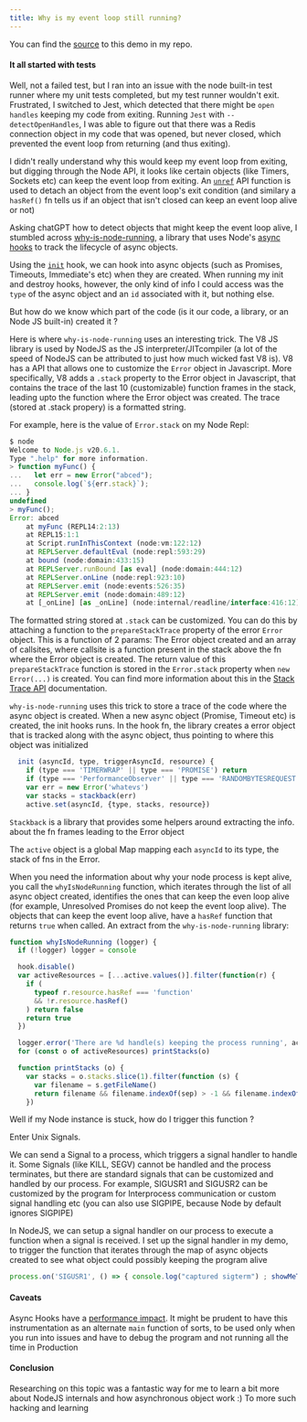 ```yaml
---
title: Why is my event loop still running? 
---
```


You can find the [source](https://github.com/GoWind/algorithms/tree/master/async_hooks_demo) to this demo in my repo. 

#### It all started with tests

Well, not a failed test, but I ran into an issue with the node built-in test runner where my unit tests completed, but my test runner wouldn't exit.
Frustrated, I switched to Jest, which detected that there might be `open handles` keeping my code from exiting. 
Running `Jest` with `--detectOpenHandles`, I was able to figure out that there was a Redis connection object in my code
that was opened, but never closed, which prevented the event loop from returning (and thus exiting). 

I didn't really understand why this would keep my event loop from exiting, but digging through the Node API, it 
looks like certain objects (like Timers, Sockets etc) can keep the event loop from exiting. An [`unref`](https://github.com/search?q=repo%3Anodejs%2Fnode%20path%3A%2F%5Edoc%5C%2Fapi%5C%2F%2F%20unref&type=code) API function
is used to detach an object from the event loop's exit condition (and similary a `hasRef()` fn tells us if an object that isn't closed can keep an event loop alive or not)

Asking chatGPT how to detect objects that might keep the event loop alive, I stumbled across [why-is-node-running](https://github.com/mafintosh/why-is-node-running), a library that uses Node's [async hooks](https://nodejs.org/dist/latest-v20.x/docs/api/async_hooks.html) to track the lifecycle of async objects.

Using the [`init`](https://nodejs.org/dist/latest-v20.x/docs/api/async_hooks.html#initasyncid-type-triggerasyncid-resource) hook, we can hook into async objects (such as Promises, Timeouts, Immediate's etc) when they are created.
When running my init and destroy hooks, however, the only kind of info I could access was the `type` of the async object and an `id` associated with it, but nothing else. 

But how do we know which part of the code (is it our code, a library, or an Node JS built-in) created it ? 

Here is where `why-is-node-running` uses an interesting trick. The V8 JS library is used by NodeJS as the JS interpreter/JITcompiler (a lot of the speed of NodeJS can be attributed to just how much wicked fast V8 is). V8 has a API that allows one to customize the `Error` object in Javascript. 
More specifically, V8 adds a `.stack` property to the Error object in Javascript, that contains the trace of the last 10 (customizable) function frames in the stack, leading upto the function where the Error object was created. The trace (stored at .stack propery) is a formatted string.

For example, here is the value of `Error.stack` on my Node Repl:

```js
$ node
Welcome to Node.js v20.6.1.
Type ".help" for more information.
> function myFunc() {
...   let err = new Error("abced");
...   console.log(`${err.stack}`);
... }
undefined
> myFunc();
Error: abced
    at myFunc (REPL14:2:13)
    at REPL15:1:1
    at Script.runInThisContext (node:vm:122:12)
    at REPLServer.defaultEval (node:repl:593:29)
    at bound (node:domain:433:15)
    at REPLServer.runBound [as eval] (node:domain:444:12)
    at REPLServer.onLine (node:repl:923:10)
    at REPLServer.emit (node:events:526:35)
    at REPLServer.emit (node:domain:489:12)
    at [_onLine] [as _onLine] (node:internal/readline/interface:416:12)
```

The formatted string stored at `.stack` can be customized. You can do this by attaching a function to the `prepareStackTrace` property of the error `Error` object. This is a function of 2 params: The Error object created and an array of callsites, where callsite is a function present in the stack above the fn where the Error object is created. The return value of this `prepareStackTrace` function is stored in the `Error.stack` property when `new Error(...)` is created. You can find more information about this in the [Stack Trace API](https://v8.dev/docs/stack-trace-api) documentation. 

`why-is-node-running` uses this trick to store a trace of the code where the async object is created. When a new async object (Promise, Timeout etc) is created, the init hooks runs. In the hook fn, the library creates a error object that is tracked along with the async object, thus pointing to where this object was initialized


```js
  init (asyncId, type, triggerAsyncId, resource) {
    if (type === 'TIMERWRAP' || type === 'PROMISE') return
    if (type === 'PerformanceObserver' || type === 'RANDOMBYTESREQUEST') return
    var err = new Error('whatevs')
    var stacks = stackback(err)
    active.set(asyncId, {type, stacks, resource})
```
`Stackback` is a library that provides some helpers around extracting the info. about the fn frames leading to the Error object

The `active` object is a global Map mapping each `asyncId` to its type, the stack of fns in the Error. 

When you need the information about why your node process is kept alive, you call the `whyIsNodeRunning` function, which iterates through the list of all async object created, identifies the ones that can keep the even loop alive (for example, Unresolved Promises do not keep the event loop alive). The objects that can keep the event loop alive, have a `hasRef` function that returns `true` when called.  An extract from the `why-is-node-running` library:

```js
function whyIsNodeRunning (logger) {
  if (!logger) logger = console

  hook.disable()
  var activeResources = [...active.values()].filter(function(r) {
    if (
      typeof r.resource.hasRef === 'function'
      && !r.resource.hasRef()
    ) return false
    return true
  })

  logger.error('There are %d handle(s) keeping the process running', activeResources.length)
  for (const o of activeResources) printStacks(o)

  function printStacks (o) {
    var stacks = o.stacks.slice(1).filter(function (s) {
      var filename = s.getFileName()
      return filename && filename.indexOf(sep) > -1 && filename.indexOf('internal' + sep) !== 0
    })
```

Well if my Node instance is stuck, how do I trigger this function ? 

Enter Unix Signals. 

We can send a Signal to a process, which triggers a signal handler to handle it. Some Signals (like KILL, SEGV) cannot be handled and the process terminates, but there are standard signals that can be customized and handled by our process. For example, SIGUSR1 and SIGUSR2 can be customized by the program for Interprocess communication or custom signal handling etc (you can also use SIGPIPE, because Node by default ignores SIGPIPE) 

In NodeJS, we can setup a signal handler on our process to execute a function when a signal is received. I set up 
the signal handler in my demo, to trigger the function that iterates through the map of async objects created to see 
what object could possibly keeping the program alive

```js
process.on('SIGUSR1', () => { console.log("captured sigterm") ; showMeTheCulprit(fd)});
```

#### Caveats 

Async Hooks have a [performance impact](https://github.com/nodejs/benchmarking/issues/181). It might be prudent to have this instrumentation as an alternate `main` function of sorts, to be used only when you run into issues and have to debug the program and not running all the time in Production

#### Conclusion
Researching on this topic was a fantastic way for me to learn a bit more about NodeJS internals and how asynchronous object work :) To more such hacking and learning
